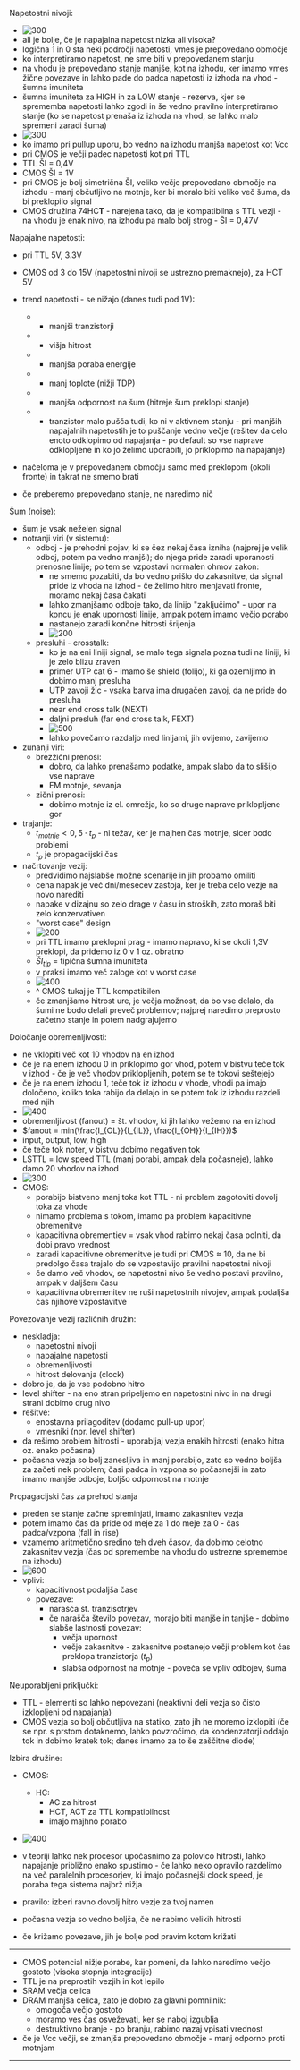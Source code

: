 Napetostni nivoji:
- ![300](../../Images2/Pasted%20image%2020241022104539.png)
- ali je bolje, če je napajalna napetost nizka ali visoka?
- logična 1 in 0 sta neki področji napetosti, vmes je prepovedano območje
- ko interpretiramo napetost, ne sme biti v prepovedanem stanju
- na vhodu je prepovedano stanje manjše, kot na izhodu, ker imamo vmes žične povezave in lahko pade do padca napetosti iz izhoda na vhod - šumna imuniteta
- šumna imuniteta za HIGH in za LOW stanje - rezerva, kjer se sprememba napetosti lahko zgodi in še vedno pravilno interpretiramo stanje (ko se napetost prenaša iz izhoda na vhod, se lahko malo spremeni zaradi šuma)
- ![300](../../Images2/Pasted%20image%2020241022105233.png)
- ko imamo pri pullup uporu, bo vedno na izhodu manjša napetost kot Vcc
- pri CMOS je večji padec napetosti kot pri TTL
- TTL ŠI = 0,4V
- CMOS ŠI = 1V
- pri CMOS je bolj simetrična ŠI, veliko večje prepovedano območje na izhodu - manj občutljivo na motnje, ker bi moralo biti veliko več šuma, da bi preklopilo signal
- CMOS družina 74HC**T** - narejena tako, da je kompatibilna s TTL vezji - na vhodu je enak nivo, na izhodu pa malo bolj strog - ŠI = 0,47V

Napajalne napetosti:
- pri TTL 5V, 3.3V
- CMOS od 3 do 15V (napetostni nivoji se ustrezno premaknejo), za HCT 5V
- trend napetosti - se nižajo (danes tudi pod 1V):
	- + manjši tranzistorji
	- + višja hitrost
	- + manjša poraba energije
	- + manj toplote (nižji TDP)
	- - manjša odpornost na šum (hitreje šum preklopi stanje)
	- - tranzistor malo pušča tudi, ko ni v aktivnem stanju - pri manjših napajalnih napetostih je to puščanje vedno večje (rešitev da celo enoto odklopimo od napajanja - po default so vse naprave odklopljene in ko jo želimo uporabiti, jo priklopimo na napajanje)

- načeloma je v prepovedanem območju samo med preklopom (okoli fronte) in takrat ne smemo brati
- če preberemo prepovedano stanje, ne naredimo nič
 
Šum (noise):
- šum je vsak neželen signal
- notranji viri (v sistemu):
	- odboj - je prehodni pojav, ki se čez nekaj časa izniha (najprej je velik odboj, potem pa vedno manjši); do njega pride zaradi uporanosti prenosne linije; po tem se vzpostavi normalen ohmov zakon:
		- ne smemo pozabiti, da bo vedno prišlo do zakasnitve, da signal pride iz vhoda na izhod - če želimo hitro menjavati fronte, moramo nekaj časa čakati
		- lahko zmanjšamo odboje tako, da linijo "zaključimo" - upor na koncu je enak upornosti linije, ampak potem imamo večjo porabo
		- nastanejo zaradi končne hitrosti šrijenja
		- ![200](../../Images2/Pasted%20image%2020241022113306.png)
	- presluhi - crosstalk:
		- ko je na eni liniji signal, se malo tega signala pozna tudi na liniji, ki je zelo blizu zraven
		- primer UTP cat 6 - imamo še shield (folijo), ki ga ozemljimo in dobimo manj presluha
		- UTP zavoji žic - vsaka barva ima drugačen zavoj, da ne pride do presluha
		- near end cross talk (NEXT)
		- daljni presluh (far end cross talk, FEXT)
		- ![500](../../Images2/Pasted%20image%2020241022113623.png)
		- lahko povečamo razdaljo med linijami, jih ovijemo, zavijemo
- zunanji viri:
	- brezžični prenosi:
		- dobro, da lahko prenašamo podatke, ampak slabo da to slišijo vse naprave
		- EM motnje, sevanja
	- zični prenosi:
		- dobimo motnje iz el. omrežja, ko so druge naprave priklopljene gor
- trajanje:
	- $t_{motnje} < 0,5 \cdot t_p$ - ni težav, ker je majhen čas motnje, sicer bodo problemi
	- $t_p$ je propagacijski čas
- načrtovanje vezij:
	- predvidimo najslabše možne scenarije in jih probamo omiliti
	- cena napak je več dni/mesecev zastoja, ker je treba celo vezje na novo narediti
	- napake v dizajnu so zelo drage v času in stroških, zato moraš biti zelo konzervativen
	- "worst case" design
	- ![200](../../Images2/Pasted%20image%2020241022114346.png)
	- pri TTL imamo preklopni prag - imamo napravo, ki se okoli 1,3V preklopi, da pridemo iz 0 v 1 oz. obratno
	- $ŠI_{tip}$ = tipična šumna imuniteta
	- v praksi imamo več zaloge kot v worst case
	- ![400](../../Images2/Pasted%20image%2020241022114807.png)
	- ^ CMOS tukaj je TTL kompatibilen
	- če zmanjšamo hitrost ure, je večja možnost, da bo vse delalo, da šumi ne bodo delali preveč problemov; najprej naredimo preprosto začetno stanje in potem nadgrajujemo

Določanje obremenljivosti:
- ne vklopiti več kot 10 vhodov na en izhod
- če je na enem izhodu 0 in priklopimo gor vhod, potem v bistvu teče tok v izhod - če je več vhodov priklopljenih, potem se te tokovi seštejejo
- če je na enem izhodu 1, teče tok iz izhodu v vhode, vhodi pa imajo določeno, koliko toka rabijo da delajo in se potem tok iz izhodu razdeli med njih
- ![400](../../Images2/Pasted%20image%2020241022115857.png)
- obremenljivost (fanout) = št. vhodov, ki jih lahko vežemo na en izhod
- $fanout = min(\frac{I_{OL}}{I_{IL}}, \frac{I_{OH}}{I_{IH}})$
- input, output, low, high
- če teče tok noter, v bistvu dobimo negativen tok
- LSTTL = low speed TTL (manj porabi, ampak dela počasneje), lahko damo 20 vhodov na izhod
- ![300](../../Images2/Pasted%20image%2020241022120334.png)
- CMOS:
	- porabijo bistveno manj toka kot TTL - ni problem zagotoviti dovolj toka za vhode
	- nimamo problema s tokom, imamo pa problem kapacitivne obremenitve
	- kapacitivna obrementiev = vsak vhod rabimo nekaj časa polniti, da dobi pravo vrednost
	- zaradi kapacitivne obremenitve je tudi pri CMOS $\approx$ 10, da ne bi predolgo časa trajalo do se vzpostavijo pravilni napetostni nivoji
	- če damo več vhodov, se napetostni nivo še vedno postavi pravilno, ampak v daljšem času
	- kapacitivna obremenitev ne ruši napetostnih nivojev, ampak podaljša čas njihove vzpostavitve

Povezovanje vezij različnih družin:
- neskladja:
	- napetostni nivoji
	- napajalne napetosti
	- obremenljivosti
	- hitrost delovanja (clock)
- dobro je, da je vse podobno hitro
- level shifter - na eno stran pripeljemo en napetostni nivo in na drugi strani dobimo drug nivo
- rešitve:
	- enostavna prilagoditev (dodamo pull-up upor)
	- vmesniki (npr. level shifter)
- da rešimo problem hitrosti - uporabljaj vezja enakih hitrosti (enako hitra oz. enako počasna)
- počasna vezja so bolj zanesljiva in manj porabijo, zato so vedno boljša za začeti nek problem; časi padca in vzpona so počasnejši in zato imamo manjše odboje, boljšo odpornost na motnje

Propagacijski čas za prehod stanja
- preden se stanje začne spreminjati, imamo zakasnitev vezja
- potem imamo čas da pride od meje za 1 do meje za 0 - čas padca/vzpona (fall in rise)
- vzamemo aritmetično sredino teh dveh časov, da dobimo celotno zakasnitev vezja (čas od spremembe na vhodu do ustrezne spremembe na izhodu)
- ![600](../../Images2/Pasted%20image%2020241022123711.png)
- vplivi:
	- kapacitivnost podaljša čase
	- povezave:
		- narašča št. tranzisotrjev
		- če narašča število povezav, morajo biti manjše in tanjše - dobimo slabše lastnosti povezav:
			- večja upornost
			- večje zakasnitve - zakasnitve postanejo večji problem kot čas preklopa tranzistorja ($t_p$)
			- slabša odpornost na motnje - poveča se vpliv odbojev, šuma

Neuporabljeni priključki:
- TTL - elementi so lahko nepovezani (neaktivni deli vezja so čisto izklopljeni od napajanja)
- CMOS vezja so bolj občutljiva na statiko, zato jih ne moremo izklopiti (če se npr. s prstom dotaknemo, lahko povzročimo, da kondenzatorji oddajo tok in dobimo kratek tok; danes imamo za to še zaščitne diode)

Izbira družine:
- CMOS:
	- HC:
		- AC za hitrost
		- HCT, ACT za TTL kompatibilnost
		- imajo majhno porabo
- ![400](../../Images2/Pasted%20image%2020241022124733.png)
- v teoriji lahko nek procesor upočasnimo za polovico hitrosti, lahko napajanje približno enako spustimo - če lahko neko opravilo razdelimo na več paralelnih procesorjev, ki imajo počasnejši clock speed, je poraba tega sistema najbrž nižja
- pravilo: izberi ravno dovolj hitro vezje za tvoj namen
- počasna vezja so vedno boljša, če ne rabimo velikih hitrosti

- če križamo povezave, jih je bolje pod pravim kotom križati


---
- CMOS potencial nižje porabe, kar pomeni, da lahko naredimo večjo gostoto (visoka stopnja integracije)
- TTL je na preprostih vezjih in kot lepilo
- SRAM večja celica
- DRAM manjša celica, zato je dobro za glavni pomnilnik:
	- omogoča večjo gostoto
	- moramo ves čas osveževati, ker se naboj izgublja
	- destruktivno branje - po branju, rabimo nazaj vpisati vrednost
- če je Vcc večji, se zmanjša prepovedano območje - manj odporno proti motnjam
---
